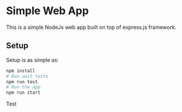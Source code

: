 # Simple Web App

This is a simple NodeJs web app built on top of express.js framework.

## Setup

Setup is as simple as:

```bash
npm install
# Run unit tests
npm run test
# Run the app
npm run start
```
Test
